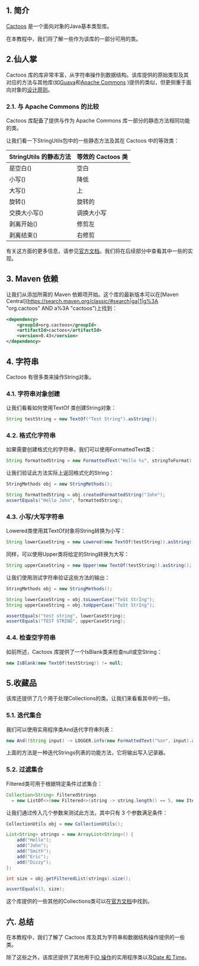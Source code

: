 ## 1. 简介

[Cactoos](https://github.com/yegor256/cactoos) 是一个面向对象的Java基本类型库。

在本教程中，我们将了解一些作为该库的一部分可用的类。

## 2.仙人掌

Cactoos 库的库非常丰富，从字符串操作到数据结构。该库提供的原始类型及其对应的方法与其他库(如[Guava](https://www.baeldung.com/category/guava/)和[Apache Commons](https://www.baeldung.com/java-commons-lang-3) )提供的类似，但更侧重于面向对象的[设计原则](https://www.baeldung.com/solid-principles)。

### 2.1. 与 Apache Commons 的比较

Cactoos 库配备了提供与作为 Apache Commons 库一部分的静态方法相同功能的类。

让我们看一下StringUtils包中的一些静态方法及其在 Cactoos 中的等效类：

| StringUtils 的静态方法 | 等效的 Cactoos 类 |
| :------------------------- | :-------------------- |
| 是空白()                 | 空白                  |
| 小写()                     | 降低                  |
| 大写()                     | 上                    |
| 旋转()                   | 旋转的                |
| 交换大小写()               | 调换大小写            |
| 剥离开始()                 | 修剪左                |
| 剥离结束()                 | 右修剪                |

有关这方面的更多信息，请参见[官方文档](https://github.com/yegor256/cactoos#our-objects-vs-their-static-methods)。我们将在后续部分中查看其中一些的实现。

## 3. Maven 依赖

让我们从添加所需的 Maven 依赖项开始。这个库的最新版本可以在[Maven Central](https://search.maven.org/classic/#search|ga|1|g%3A "org.cactoos" AND a%3A "cactoos")上找到：

```xml
<dependency>
    <groupId>org.cactoos</groupId>
    <artifactId>cactoos</artifactId>
    <version>0.43</version>
</dependency>
```

## 4. 字符串

Cactoos 有很多类来操作String对象。

### 4.1. 字符串对象创建

让我们看看如何使用TextOf 类创建String对象：

```java
String testString = new TextOf("Test String").asString();
```

### 4.2. 格式化字符串

如果需要创建格式化的字符串，我们可以使用FormattedText类：

```java
String formattedString = new FormattedText("Hello %s", stringToFormat).asString();
```

让我们验证此方法实际上返回格式化的String：

```java
StringMethods obj = new StringMethods();

String formattedString = obj.createdFormattedString("John");
assertEquals("Hello John", formattedString);
```

### 4.3. 小写/大写字符串

Lowered类使用其TextOf对象将String转换为小写：

```java
String lowerCaseString = new Lowered(new TextOf(testString)).asString();
```

同样，可以使用Upper类将给定的String转换为大写：

```java
String upperCaseString = new Upper(new TextOf(testString)).asString();
```

让我们使用测试字符串验证这些方法的输出：

```java
StringMethods obj = new StringMethods();

String lowerCaseString = obj.toLowerCase("TeSt StrIng");
String upperCaseString = obj.toUpperCase("TeSt StrIng"); 

assertEquals("test string", lowerCaseString);
assertEquals("TEST STRING", upperCaseString);
```

### 4.4. 检查空字符串

如前所述，Cactoos 库提供了一个IsBlank类来检查null或空String：

```java
new IsBlank(new TextOf(testString)) != null;
```

## 5.收藏品

该库还提供了几个用于处理Collections的类。让我们来看看其中的一些。

### 5.1. 迭代集合

我们可以使用实用程序类And迭代字符串列表：

```java
new And((String input) -> LOGGER.info(new FormattedText("%sn", input).asString()), strings).value();
```

上面的方法是一种迭代Strings列表的功能方法，它将输出写入记录器。

### 5.2. 过滤集合

Filtered类可用于根据特定条件过滤集合：

```java
Collection<String> filteredStrings 
  = new ListOf<>(new Filtered<>(string -> string.length() == 5, new IterableOf<>(strings)));
```

让我们通过传入几个参数来测试此方法，其中只有 3 个参数满足条件：

```java
CollectionUtils obj = new CollectionUtils(); 

List<String> strings = new ArrayList<String>() {
    add("Hello"); 
    add("John");
    add("Smith"); 
    add("Eric"); 
    add("Dizzy"); 
};

int size = obj.getFilteredList(strings).size(); 

assertEquals(3, size);
```

这个库提供的一些其他的Collections类可以在[官方文档](https://github.com/yegor256/cactoos#iterablescollectionslistssets)中找到。

## 六. 总结

在本教程中，我们了解了 Cactoos 库及其为字符串和数据结构操作提供的一些类。

除了这些之外，该库还提供了其他用于[IO 操作](https://github.com/yegor256/cactoos#inputoutput)的实用程序类以及[Date 和 Time](https://github.com/yegor256/cactoos#dates-and-times)。